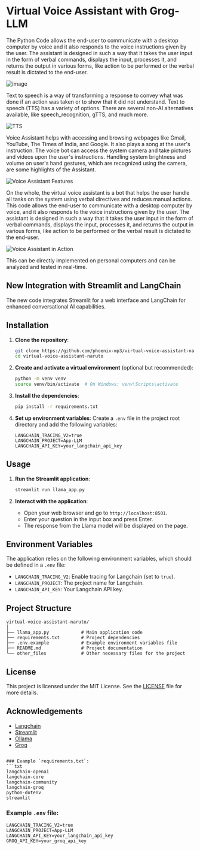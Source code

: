 # Virtual Voice Assistant with Grog-LLM

The Python Code allows the end-user to communicate with a desktop computer by voice and it also responds to the voice instructions given by the user. The assistant is designed in such a way that it takes the user input in the form of verbal commands, displays the input, processes it, and returns the output in various forms, like action to be performed or the verbal result is dictated to the end-user.

![image](https://github.com/phoenix-mp3/VVA-LLM/assets/128579996/a2f02862-8afe-4fa1-b4ce-2ad11ee16cf0)

Text to speech is a way of transforming a response to convey what was done if an action was taken or to show that it did not understand. Text to speech (TTS) has a variety of options. There are several non-AI alternatives available, like speech_recognition, gTTS, and much more.

![TTS](https://github.com/phoenix-mp3/virtual-voice-assistant-naruto/assets/128579996/dbd452d8-2ae7-47b1-8e72-570cdf145256)

Voice Assistant helps with accessing and browsing webpages like Gmail, YouTube, The Times of India, and Google. It also plays a song at the user's instruction. The voice bot can access the system camera and take pictures and videos upon the user's instructions. Handling system brightness and volume on user's hand gestures, which are recognized using the camera, are some highlights of the Assistant.

![Voice Assistant Features](https://github.com/phoenix-mp3/virtual-voice-assistant-naruto/assets/128579996/80199653-7b67-4b4d-b60c-64d640151984)

On the whole, the virtual voice assistant is a bot that helps the user handle all tasks on the system using verbal directives and reduces manual actions. This code allows the end-user to communicate with a desktop computer by voice, and it also responds to the voice instructions given by the user. The assistant is designed in such a way that it takes the user input in the form of verbal commands, displays the input, processes it, and returns the output in various forms, like action to be performed or the verbal result is dictated to the end-user.

![Voice Assistant in Action](https://github.com/phoenix-mp3/virtual-voice-assistant-naruto/assets/128579996/e4f334b0-6182-4818-b5ca-47fb98288ca8)

This can be directly implemented on personal computers and can be analyzed and tested in real-time.

## New Integration with Streamlit and LangChain

The new code integrates Streamlit for a web interface and LangChain for enhanced conversational AI capabilities. 

## Installation

1. **Clone the repository**:
   ```bash
   git clone https://github.com/phoenix-mp3/virtual-voice-assistant-naruto.git
   cd virtual-voice-assistant-naruto
   ```

2. **Create and activate a virtual environment** (optional but recommended):
   ```bash
   python -m venv venv
   source venv/bin/activate  # On Windows: venv\Scripts\activate
   ```

3. **Install the dependencies**:
   ```bash
   pip install -r requirements.txt
   ```

4. **Set up environment variables**:
   Create a `.env` file in the project root directory and add the following variables:
   ```env
   LANGCHAIN_TRACING_V2=true
   LANGCHAIN_PROJECT=App-LLM
   LANGCHAIN_API_KEY=your_langchain_api_key
   ```

## Usage

1. **Run the Streamlit application**:
   ```bash
   streamlit run llama_app.py
   ```

2. **Interact with the application**:
   - Open your web browser and go to `http://localhost:8501`.
   - Enter your question in the input box and press Enter.
   - The response from the Llama model will be displayed on the page.

## Environment Variables

The application relies on the following environment variables, which should be defined in a `.env` file:

- `LANGCHAIN_TRACING_V2`: Enable tracing for Langchain (set to `true`).
- `LANGCHAIN_PROJECT`: The project name for Langchain.
- `LANGCHAIN_API_KEY`: Your Langchain API key.

## Project Structure

```
virtual-voice-assistant-naruto/
│
├── llama_app.py            # Main application code
├── requirements.txt        # Project dependencies
├── .env.example            # Example environment variables file
├── README.md               # Project documentation
└── other_files             # Other necessary files for the project
```

## License

This project is licensed under the MIT License. See the [LICENSE](LICENSE) file for more details.

## Acknowledgements

- [Langchain](https://github.com/langchain-ai/langchain)
- [Streamlit](https://streamlit.io/)
- [Ollama](https://ollama.com/)
- [Groq](https://groq.com/)

```

### Example `requirements.txt`:
```txt
langchain-openai
langchain-core
langchain-community
langchain-groq
python-dotenv
streamlit
```

### Example `.env` file:
```env
LANGCHAIN_TRACING_V2=true
LANGCHAIN_PROJECT=App-LLM
LANGCHAIN_API_KEY=your_langchain_api_key
GROQ_API_KEY=your_groq_api_key
```

